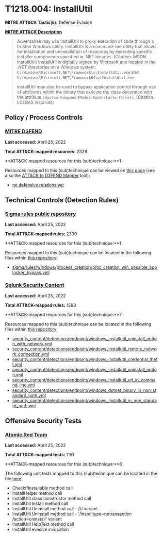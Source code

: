 # T1218.004: InstallUtil
**MITRE ATT&CK Tactic(s):** Defense Evasion

**[MITRE ATT&CK Description](https://attack.mitre.org/techniques/T1218/004)**
<blockquote>Adversaries may use InstallUtil to proxy execution of code through a trusted Windows utility. InstallUtil is a command-line utility that allows for installation and uninstallation of resources by executing specific installer components specified in .NET binaries. (Citation: MSDN InstallUtil) InstallUtil is digitally signed by Microsoft and located in the .NET directories on a Windows system: <code>C:\Windows\Microsoft.NET\Framework\v<version>\InstallUtil.exe</code> and <code>C:\Windows\Microsoft.NET\Framework64\v<version>\InstallUtil.exe</code>.

InstallUtil may also be used to bypass application control through use of attributes within the binary that execute the class decorated with the attribute <code>[System.ComponentModel.RunInstaller(true)]</code>. (Citation: LOLBAS Installutil)</blockquote>
## Policy / Process Controls
### [MITRE D3FEND](https://d3fend.mitre.org/)
**Last accessed:** April 25, 2022

**Total ATT&CK-mapped resources:** 2328

**ATT&CK-mapped resources for this (sub)technique:**1

Resources mapped to this (sub)technique can be viewed on [this page](https://d3fend.mitre.org/) (see also the [ATT&CK to D3FEND Mapper](https://d3fend.mitre.org/tools/attack-mapper) tool):

* [no defensive relations yet](https://d3fend.mitre.org/techniques/d3f:nodefensiverelationsyet)

## Technical Controls (Detection Rules)
### [Sigma rules public repository](https://github.com/SigmaHQ/sigma)
**Last accessed:** April 25, 2022

**Total ATT&CK-mapped rules:** 2330

**ATT&CK-mapped resources for this (sub)technique:**1

Resources mapped to this (sub)technique can be located in the following files within [this repository](https://github.com/SigmaHQ/sigma/tree/master/rules):

* [sigma/rules/windows/process_creation/proc_creation_win_possible_applocker_bypass.yml](https://github.com/SigmaHQ/sigma/blob/master/rules/windows/process_creation/proc_creation_win_possible_applocker_bypass.yml)

### [Splunk Security Content](https://github.com/splunk/security_content)
**Last accessed:** April 25, 2022

**Total ATT&CK-mapped rules:** 1393

**ATT&CK-mapped resources for this (sub)technique:**7

Resources mapped to this (sub)technique can be located in the following files within [this repository](https://github.com/splunk/security_content/tree/develop/detections):

* [security_content/detections/endpoint/windows_installutil_uninstall_option_with_network.yml](https://github.com/splunk/security_content/blob/develop/detections/endpoint/windows_installutil_uninstall_option_with_network.yml)
* [security_content/detections/endpoint/windows_installutil_remote_network_connection.yml](https://github.com/splunk/security_content/blob/develop/detections/endpoint/windows_installutil_remote_network_connection.yml)
* [security_content/detections/endpoint/windows_installutil_credential_theft.yml](https://github.com/splunk/security_content/blob/develop/detections/endpoint/windows_installutil_credential_theft.yml)
* [security_content/detections/endpoint/windows_installutil_uninstall_option.yml](https://github.com/splunk/security_content/blob/develop/detections/endpoint/windows_installutil_uninstall_option.yml)
* [security_content/detections/endpoint/windows_installutil_url_in_command_line.yml](https://github.com/splunk/security_content/blob/develop/detections/endpoint/windows_installutil_url_in_command_line.yml)
* [security_content/detections/endpoint/windows_dotnet_binary_in_non_standard_path.yml](https://github.com/splunk/security_content/blob/develop/detections/endpoint/windows_dotnet_binary_in_non_standard_path.yml)
* [security_content/detections/endpoint/windows_installutil_in_non_standard_path.yml](https://github.com/splunk/security_content/blob/develop/detections/endpoint/windows_installutil_in_non_standard_path.yml)


## Offensive Security Tests
### [Atomic Red Team](https://github.com/redcanaryco/atomic-red-team)
**Last accessed:** April 25, 2022

**Total ATT&CK-mapped tests:** 1161

**ATT&CK-mapped resources for this (sub)technique:**8

The following unit tests mapped to this (sub)technique can be located in the file [here](https://github.com/redcanaryco/atomic-red-team/tree/master/atomics/T1218.004/T1218.004.yaml):

* CheckIfInstallable method call
* InstallHelper method call
* InstallUtil class constructor method call
* InstallUtil Install method call
* InstallUtil Uninstall method call - /U variant
* InstallUtil Uninstall method call - '/installtype=notransaction /action=uninstall' variant
* InstallUtil HelpText method call
* InstallUtil evasive invocation

